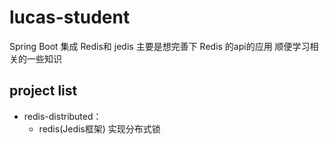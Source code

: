 # lucas-student
Spring Boot 集成 Redis和 jedis
主要是想完善下 Redis 的api的应用
顺便学习相关的一些知识

## project list
+  redis-distributed：  
     + redis(Jedis框架) 实现分布式锁
     
